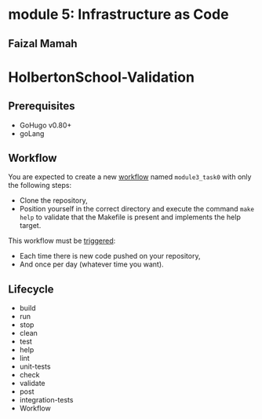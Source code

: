 <h1>module 5: Infrastructure as Code</h1>
<h2>Faizal Mamah</h2>

# HolbertonSchool-Validation

## Prerequisites

- GoHugo v0.80+
- goLang

## Workflow

You are expected to create a new [workflow](https://docs.github.com/en/actions) named `module3_task0` with only the following steps:

- Clone the repository,
- Position yourself in the correct directory and execute the command `make help` to validate that the Makefile is present and implements the help target.

This workflow must be [triggered](https://docs.github.com/en/actions/using-workflows/events-that-trigger-workflows):

- Each time there is new code pushed on your repository,
- And once per day (whatever time you want).


## Lifecycle

- build
- run
- stop
- clean
- test
- help
- lint
- unit-tests
- check
- validate
- post
- integration-tests
- Workflow
